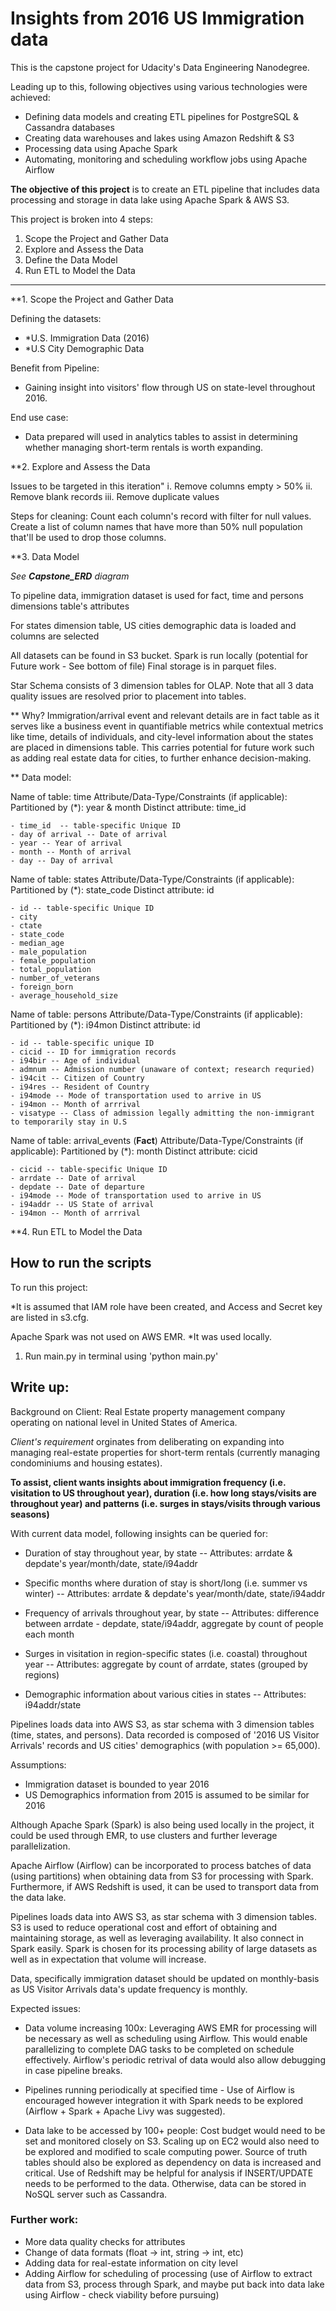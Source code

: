 # Insights from 2016 US Immigration data

This is the capstone project for Udacity's Data Engineering Nanodegree.

Leading up to this, following objectives using various technologies were achieved:
- Defining data models and creating ETL pipelines for PostgreSQL & Cassandra databases
- Creating data warehouses and lakes using Amazon Redshift & S3
- Processing data using Apache Spark
- Automating, monitoring and scheduling workflow jobs using Apache Airflow

**The objective of this project** is to create an ETL pipeline that includes data processing and storage in data lake using Apache Spark & AWS S3.

This project is broken into 4 steps:
1. Scope the Project and Gather Data
2. Explore and Assess the Data
3. Define the Data Model
4. Run ETL to Model the Data

---------------------------------------

**1. Scope the Project and Gather Data

Defining the datasets:
- *U.S. Immigration Data (2016)
- *U.S City Demographic Data

Benefit from Pipeline:
- Gaining insight into visitors' flow through US on state-level throughout 2016. 

End use case:
- Data prepared will used in analytics tables to assist in determining whether managing short-term rentals is worth expanding.

**2. Explore and Assess the Data

Issues to be targeted in this iteration"
    i. Remove columns empty > 50%
    ii. Remove blank records
    iii. Remove duplicate values

Steps for cleaning:
Count each column's record with filter for null values. Create a list of column names that have more than 50% null population that'll be used to drop those columns.
 
**3. Data Model

*See **Capstone_ERD** diagram*

To pipeline data, immigration dataset is used for fact, time and persons dimensions table's attributes

For states dimension table, US cities demographic data is loaded and columns are selected  

All datasets can be found in S3 bucket. 
Spark is run locally (potential for Future work - See bottom of file)
Final storage is in parquet files.

Star Schema consists of 3 dimension tables for OLAP. Note that all 3 data quality issues are resolved prior to placement into tables. 

** Why?
Immigration/arrival event and relevant details are in fact table as it serves like a business event in quantifiable metrics while contextual metrics like time, details of individuals, and city-level information about the states are placed in dimensions table. This carries potential for future work such as  adding real estate data for cities, to further enhance decision-making.

** Data model: 

Name of table: time
Attribute/Data-Type/Constraints (if applicable):
Partitioned by (\*): year & month
Distinct attribute: time_id

    - time_id  -- table-specific Unique ID
    - day of arrival -- Date of arrival
    - year -- Year of arrival
    - month -- Month of arrival
    - day -- Day of arrival

Name of table: states
Attribute/Data-Type/Constraints (if applicable):
Partitioned by (\*): state_code
Distinct attribute: id

    - id -- table-specific Unique ID
    - city 
    - ctate
    - state_code
    - median_age
    - male_population
    - female_population
    - total_population
    - number_of_veterans
    - foreign_born
    - average_household_size

Name of table: persons
Attribute/Data-Type/Constraints (if applicable):
Partitioned by (\*): i94mon
Distinct attribute: id

    - id -- table-specific unique ID
    - cicid -- ID for immigration records
    - i94bir -- Age of individual
    - admnum -- Admission number (unaware of context; research requried)
    - i94cit -- Citizen of Country
    - i94res -- Resident of Country
    - i94mode -- Mode of transportation used to arrive in US
    - i94mon -- Month of arrrival
    - visatype -- Class of admission legally admitting the non-immigrant to temporarily stay in U.S

Name of table: arrival_events (**Fact**)
Attribute/Data-Type/Constraints (if applicable):
Partitioned by (\*): month
Distinct attribute: cicid

    - cicid -- table-specific Unique ID
    - arrdate -- Date of arrival
    - depdate -- Date of departure
    - i94mode -- Mode of transportation used to arrive in US
    - i94addr -- US State of arrival
    - i94mon -- Month of arrrival

**4. Run ETL to Model the Data

## How to run the scripts

To run this project:

*It is assumed that IAM role have been created, and Access and Secret key are listed in s3.cfg.

Apache Spark was not used on AWS EMR. *It was used locally.

1. Run main.py in terminal using 'python main.py'

## Write up:

Background on Client: Real Estate property management company operating on national level in United States of America. 

*Client's requirement* orginates from deliberating on expanding into managing real-estate properties for short-term rentals (currently managing condominiums and housing estates).

**To assist, client wants insights about immigration frequency (i.e. visitation to US throughout year), duration (i.e. how long stays/visits are throughout year) and patterns (i.e. surges in stays/visits through various seasons)**

With current data model, following insights can be queried for:
- Duration of stay throughout year, by state
    -- Attributes: arrdate & depdate's year/month/date, state/i94addr
    
- Specific months where duration of stay is short/long (i.e. summer vs winter)
    -- Attributes: arrdate & depdate's year/month/date, state/i94addr
    
- Frequency of arrivals throughout year, by state
    -- Attributes: difference between arrdate - depdate, state/i94addr, aggregate by count of people each month
    
- Surges in visitation in region-specific states (i.e. coastal) throughout year
    -- Attributes: aggregate by count of arrdate, states (grouped by regions)

- Demographic information about various cities in states
    -- Attributes: i94addr/state
    
Pipelines loads data into AWS S3, as star schema with 3 dimension tables (time, states, and persons).
Data recorded is composed of '2016 US Visitor Arrivals' records and US cities' demographics (with population >= 65,000).

Assumptions:
- Immigration dataset is bounded to year 2016
- US Demographics information from 2015 is assumed to be similar for 2016

Although Apache Spark (Spark) is also being used locally in the project, it could be used through EMR, to use clusters and further leverage parallelization.

Apache Airflow (Airflow) can be incorporated to process batches of data (using partitions) when obtaining data from S3 for processing with Spark. Furthermore, if AWS Redshift is used, it can be used to transport data from the data lake.

Pipelines loads data into AWS S3, as star schema with 3 dimension tables.
S3 is used to reduce operational cost and effort of obtaining and maintaining storage, as well as leveraging availability. It also connect in Spark easily.
Spark is chosen for its processing ability of large datasets as well as in expectation that volume will increase.

Data, specifically immigration dataset should be updated on monthly-basis as US Visitor Arrivals data's update frequency is monthly. 

Expected issues:
- Data volume increasing 100x: Leveraging AWS EMR for processing will be necessary as well as scheduling using Airflow. This would enable parallelizing to complete DAG tasks to be completed on schedule effectively. Airflow's periodic retrival of data would also allow debugging in case pipeline breaks.

- Pipelines running periodically at specified time - Use of Airflow is encouraged however integration it with Spark needs to be explored (Airflow + Spark + Apache Livy was suggested).

- Data lake to be accessed by 100+ people: Cost budget would need to be set and monitored closely on S3. Scaling up on EC2 would also need to be explored and modified to scale computing power. Source of truth tables should also be explored as dependency on data is increased and critical. Use of Redshift may be helpful for analysis  if INSERT/UPDATE  needs to be performed to the data. Otherwise, data can be stored in NoSQL server such as Cassandra.

### Further work:
- More data quality checks for attributes
- Change of data formats (float -> int, string ->  int, etc)
- Adding data for real-estate information on city level
- Adding Airflow for scheduling of processing (use of Airflow to extract data from S3, process through Spark, and maybe put back into data lake using Airflow - check viability before pursuing)
